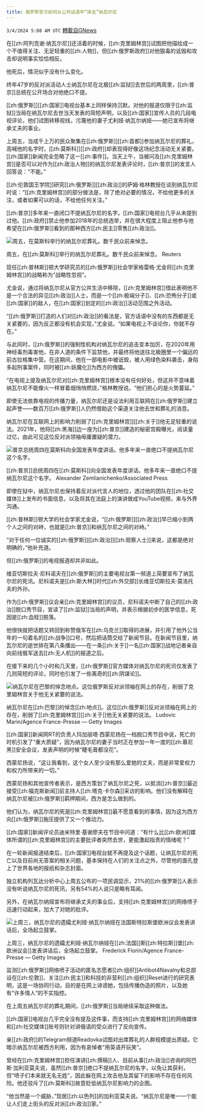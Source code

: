 ```yaml
---
title: 俄罗斯官方如何从公共话语中“抹去”纳瓦尔尼
---
```

`3/4/2024 5:08 AM UTC` [轉載自GNews](https://gnews.org/articles/2363077)

在[[zh:阿列克谢·纳瓦尔尼]]还活着的时候，[[zh:克里姆林宫]]试图把他描绘成一个不值得关注、无足轻重的[[zh:人物]]，但[[zh:俄罗斯政府]]对他狠毒的诋毁和攻击却说明事实恰恰相反。

他死后，情况似乎没有什么变化。

终年47岁的反对派活动人士纳瓦尔尼在北极[[zh:监狱]]去世后的两周里，[[zh:普京]]总统在公开场合对他绝口不提。

[[zh:俄罗斯]][[zh:国家]]电视台基本上同样保持沉默。对他的报道仅限于[[zh:监狱]]当局在纳瓦尔尼去世当天发表的简短声明，以及[[zh:国家]]宣传人员的几段电视评论，他们试图转移视线，污蔑他的妻子尤利娅·纳瓦尔纳娅——她已宣布将继承丈夫的事业。

上周五，当成千上万的民众聚集在[[zh:俄罗斯]][[zh:首都]]参加纳瓦尔尼的葬礼，高喊他的名字时，[[zh:莫斯科]][[zh:政府]]却表现得好像这场纪念活动无关紧要。[[zh:国家]]新闻完全忽略了这一[[zh:事件]]。当天上午，当被问及[[zh:克里姆林宫]]是否可以对作为[[zh:政治人物]]的纳瓦尔尼发表评论时，[[zh:普京]]的发言人回答说：“不能。”

[[zh:伦敦国王学院]]研究[[zh:俄罗斯]][[zh:政治]]的萨姆·格林教授在谈到纳瓦尔尼时说：“[[zh:克里姆林宫]]的部分做法是，除了绝对必要的情况，不给他更多的关注，或者如果可以的话，不给他任何关注。”

[[zh:普京]]多年来一直闭口不提纳瓦尔尼的名字。[[zh:国家]]电视台几乎从未提到过他。[[zh:政府]]禁止他参加2018年的总统选举，并在很大程度上阻止他参与他希望在[[zh:俄罗斯]]看到的那种西方[[zh:民主]]零售[[zh:政治]]。

![周五，在莫斯科举行的纳瓦尔尼葬礼。数千民众前来悼念。](https://static01.nyt.com/images/2024/03/03/multimedia/03russia-navalny-2-tgmw/03russia-navalny-2-tgmw-master1050.jpg "周五，在莫斯科举行的纳瓦尔尼葬礼。数千民众前来悼念。")

周五，在[[zh:莫斯科]]举行的纳瓦尔尼葬礼。数千民众前来悼念。 Reuters

现任[[zh:普林斯]]顿大学研究员的[[zh:俄罗斯]]社会学家格雷格·尤金将[[zh:克里姆林宫]]的战略称为“战略性忽视”。

尤金说，通过将纳瓦尔尼从官方公共生活中移除，[[zh:克里姆林宫]]借此表明他不是一个合法的异见[[zh:政治]]人士，而是一个[[zh:极端分子]]、[[zh:恐怖分子]]或[[zh:国家]]的敌人，在[[zh:国家]]划定的[[zh:政治]]活动范围之外活动。

“[[zh:俄罗斯]]打造的人们对[[zh:政治]]的看法是，官方话语中没有的东西都是无关紧要的，因为反正都没有机会实现，”尤金说。“如果电视上不谈论你，你就不存在。”

与此同时，[[zh:俄罗斯]]的强制性机构对纳瓦尔尼的追击变本加厉，在2020年用神经毒剂毒害他，在非人道的条件下监禁他，并最终将他送往北极圈里一个偏远的前古拉格集中营。在这期间，他在一部电影中被诋毁，被人用绿色染料袭击，身陷多起刑事案件，同时被[[zh:妖魔化]]为西方的傀儡。

“在电视上提及纳瓦尔尼对[[zh:克里姆林宫]]根本没有任何好处，但这并不意味着纳瓦尔尼不能像火一样冒着烟悄悄燃烧，”格林教授说。“他们担心的是火势蔓延。”

即使无法依靠电视的传播力量，纳瓦尔尼还是设法利用互联网在[[zh:俄罗斯]]建立起声誉——数百万[[zh:俄罗斯]]人仍然借助这个渠道关注他去世和葬礼的消息。

纳瓦尔尼在互联网上的影响力削弱了[[zh:克里姆林宫]][[zh:关于]]他无足轻重的说法。2021年，他将[[zh:黑海]]边一座为[[zh:普京]]建造的秘密宫殿曝光，阅读量过亿，由此可见这位反对派领袖毋庸置疑的潜力。

![普京总统周四在莫斯科向全国发表年度讲话。他多年来一直绝口不提纳瓦尔尼这个名字。](https://static01.nyt.com/images/2024/03/03/multimedia/03russia-navalny-3-cwgl/03russia-navalny-3-cwgl-master1050.jpg "普京总统周四在莫斯科向全国发表年度讲话。他多年来一直绝口不提纳瓦尔尼这个名字。")

[[zh:普京]]总统周四在[[zh:莫斯科]]向全国发表年度讲话。他多年来一直绝口不提纳瓦尔尼这个名字。 Alexander Zemlianichenko/Associated Press

即使在狱中，纳瓦尔尼也保持着反对派代言人的地位，透过他的团队在[[zh:社交媒体]]上发布的书面信息，以及将其在法庭上的演讲做成YouTube视频，来与外界沟通。

[[zh:普林斯]]顿大学的社会学家尤金说，“[[zh:俄罗斯]][[zh:政治]]早已缩小到两个人之间的对峙，也就是[[zh:普京]]和纳瓦尔尼之间的对峙。”

“对于任何一位诚实的[[zh:俄罗斯]][[zh:政治]][[zh:观察人士]]来说，这都是绝对明确的，”他补充道。

但[[zh:俄罗斯]]的电视报道却并非如此。

维亚切斯拉夫·尼科诺夫在[[zh:俄罗斯]]的主要电视台第一频道上简要宣布了纳瓦尔尼的死讯。尼科诺夫是[[zh:斯大林]]时代[[zh:外交部]]长维亚切斯拉夫·莫洛托夫的外孙。

作为[[zh:俄罗斯]]议会亲[[zh:克里姆林宫]]的议员，尼科诺夫中断了自己的[[zh:政治]]脱口秀节目，宣读了[[zh:监狱]]当局的声明，并表示根据初步的医学信息，死因是[[zh:血栓]]脱落。

他很快就把话题又转回到称赞俄军在[[zh:乌克兰]]取得的进展，并引用了他外公当年的一句着名的[[zh:战争]]口号，然后把话筒交给了新闻节目。在新闻节目里，纳瓦尔尼的逝世排在第八条播出——在一条[[zh:关于]]一名[[zh:国家]]战地记者亲自向前线俄军送去[[zh:无人机]]的报道之后。

在接下来的几个小时和几天里，[[zh:俄罗斯]]官方媒体对纳瓦尔尼的死讯仅发表了几则简短的评论，同时也引发了一些离奇的[[zh:阴谋论]]。

![纳瓦尔尼在巴黎的悼念地点。这位俄罗斯反对派领袖在网上的存在，削弱了克里姆林宫关于他无关紧要的说法。](https://static01.nyt.com/images/2024/03/03/multimedia/03russia-navalny-04-bpjw/03russia-navalny-04-bpjw-master1050.jpg "纳瓦尔尼在巴黎的悼念地点。这位俄罗斯反对派领袖在网上的存在，削弱了克里姆林宫关于他无关紧要的说法。")

纳瓦尔尼在[[zh:巴黎]]的悼念[[zh:地点]]。这位[[zh:俄罗斯]]反对派领袖在网上的存在，削弱了[[zh:克里姆林宫]][[zh:关于]]他无关紧要的说法。 Ludovic Marin/Agence France-Presse — Getty Images

[[zh:国家]]新闻网RT的负责人玛加丽塔·西蒙尼扬在一档脱口秀节目中说，死亡的时机引发了“重大质疑”，因为纳瓦尔尼的妻子当时正在参加一年一度的[[zh:慕尼黑]]安全会议，发表声明的时候“睫毛膏都没花”。

西蒙尼扬说，“这让我看到，这个女人至少没有那么爱她的丈夫，而是非常爱权力和权力所带来的一切。”

西蒙尼扬和其他宣传者表示，是西方策划了纳瓦尔尼之死，以抵消[[zh:普京]]最近接受[[zh:福克斯新闻]]前主持人[[zh:塔克·卡尔森]]采访的影响。他们没有解释在纳瓦尔尼被[[zh:俄罗斯]]羁押期间，西方是怎么做到的。

他们认为，纳瓦尔尼的死是[[zh:克里姆林宫]]最不愿意看到的事情，因为这为西方向[[zh:俄罗斯]]施压提供了又一个推动力。

[[zh:国家]]新闻评论员迪米特里·基谢廖夫在节目中问道：“有什么比[[zh:欧洲]]媒体所谓的[[zh:克里姆林宫]]的主要批评者突然去世，更能激起指责的情绪呢？”

在一轮新闻报道结束后，[[zh:国家]]电视台就不再提及这个话题，让纳瓦尔尼的死亡以及目前尚无答案的相关问题，基本保持在人们的关注点之外，尽管他的面孔登上了世界各地的报纸和杂志封面。

独立机构列瓦达分析中心上周五公布的一项民调显示，21%的[[zh:俄罗斯]]人表示没有听说纳瓦尔尼的死讯，另有54%的人说只是略有耳闻。

另外，在纳瓦尔纳娅宣布将继承丈夫的事业后，支持[[zh:克里姆林宫]]的网络喷子迅速行动起来，加大了对她的批评。

![上周三，纳瓦尔尼的遗孀尤利娅·纳瓦尔纳娅在法国斯特拉斯堡欧洲议会发表讲话后，全场起立鼓掌。](https://static01.nyt.com/images/2024/03/03/multimedia/03russia-navalny-06-vcwk/03russia-navalny-06-vcwk-master1050.jpg "上周三，纳瓦尔尼的遗孀尤利娅·纳瓦尔纳娅在法国斯特拉斯堡欧洲议会发表讲话后，全场起立鼓掌。")

上周三，纳瓦尔尼的遗孀尤利娅·纳瓦尔纳娅在[[zh:法国]]斯[[zh:特拉斯]]堡[[zh:欧洲议会]]发表讲话后，全场起立鼓掌。 Frederick Florin/Agence France-Presse — Getty Images

监测[[zh:俄罗斯]]网络喷子活动的匿名志愿者[[zh:组织]]Antibot4Navalny和总部设在[[zh:伦敦]]、关注[[zh:民主]]和科技的非营利[[zh:组织]]Reset进行的研究表明，这是一场协同行动，目的是在网上诽谤她，包括传播伪造的照片，以及她有“许多情人”的不实指控。

在上周五纳瓦尔尼的葬礼期间，[[zh:俄罗斯]]当局继续采取这种做法。

[[zh:国家]]电视台几乎完全没有提及这件事，而支持[[zh:克里姆林宫]]的网络媒体和[[zh:社交媒体]]账号则针对讲俄语的受众进行了反向宣传。

亲[[zh:政府]]的Telegram频道Readovka试图对出席葬礼的人群规模提出质疑。它暗示纳瓦尔尼被西方利用，因为有哀悼者“用英语开玩笑”。

曾经在[[zh:克里姆林宫]]担任演讲[[zh:撰稿]]人、目前从事[[zh:政治]]咨询的阿巴斯·加利亚莫夫说，虽然[[zh:普京]]绝口不提纳瓦尔尼的名字，以免让其获利，但“喷子们本来就无名无姓”，因此躲在网上攻击他及其留下的影响不存在任何风险。他还驳斥了[[zh:莫斯科]]故意贬低纳瓦尔尼影响力的企图。

“他当然是一个威胁，”现居[[zh:以色列]]的加利亚莫夫说。“纳瓦尔尼是唯一一个能让人们走上街头的反对派[[zh:政治]]家。”
